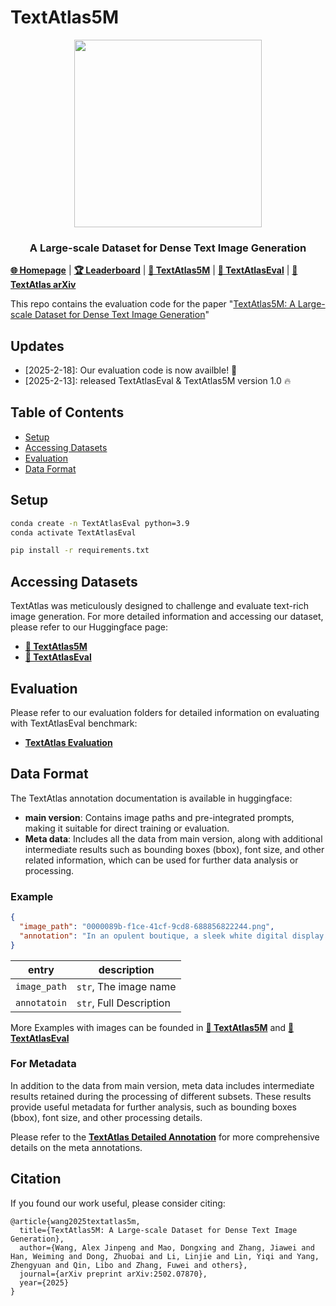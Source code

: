 
# TextAtlas5M

<p align="center">
  <img src="https://github.com/user-attachments/assets/5e2c5c85-d38d-4a11-8872-e527c3ee8799" width="300">
</p>

<h3 align="center"> A Large-scale Dataset for Dense Text Image Generation</h3>

[**🌐 Homepage**](https://textatlas5m.github.io/) | [**🏆 Leaderboard**](https://textatlas5m.github.io/#leaderboard) | [**🤗 TextAtlas5M**](https://huggingface.co/datasets/CSU-JPG/TextAtlas5M) | [**🤗 TextAtlasEval**](https://huggingface.co/datasets/CSU-JPG/TextAtlasEval) | [**📖 TextAtlas arXiv**](https://arxiv.org/pdf/2502.07870)

This repo contains the evaluation code for the paper "[TextAtlas5M: A Large-scale Dataset for Dense Text Image Generation](https://arxiv.org/pdf/2502.07870)" 

## Updates
- [2025-2-18]: Our evaluation code is now availble! 🌟
- [2025-2-13]: released TextAtlasEval & TextAtlas5M version 1.0 :fire:

## Table of Contents
- [Setup](#Setup)
- [Accessing Datasets](#Accessing-TextAtlas)
- [Evaluation](#Evaluation)
- [Data Format](#Data-Format)


## Setup

```bash
conda create -n TextAtlasEval python=3.9 
conda activate TextAtlasEval

pip install -r requirements.txt
```

## Accessing Datasets

TextAtlas was meticulously designed to challenge and evaluate text-rich image generation. For more detailed information and accessing our dataset, please refer to our Huggingface page:
- [**🤗 TextAtlas5M**](https://huggingface.co/datasets/CSU-JPG/TextAtlas5M) 
- [**🤗 TextAtlasEval**](https://huggingface.co/datasets/CSU-JPG/TextAtlasEval)

## Evaluation
Please refer to our evaluation folders for detailed information on evaluating with TextAtlasEval benchmark:

- [**TextAtlas Evaluation**](evaluation)


## Data Format

The TextAtlas annotation documentation is available in huggingface:

- **main version**: Contains image paths and pre-integrated prompts, making it suitable for direct training or evaluation.
- **Meta data**: Includes all the data from main version, along with additional intermediate results such as bounding boxes (bbox), font size, and other related information, which can be used for further data analysis or processing.

### Example


```json
{
  "image_path": "0000089b-f1ce-41cf-9cd8-688856822244.png",
  "annotation": "In an opulent boutique, a sleek white digital display contrasts sharply with meticulously arranged merchandise and luxurious decor, creating a striking visual focal point. digital display with the text : ''Amidst the opulent ambiance of the upscale boutique, a sleek white digital display stands out as a striking contrast to the meticulously arranged merchandise and sumptuous luxury decor''"
}
```

| entry                 | description                                                                                                                                                                            |
|-----------------------|----------------------------------------------------------------------------------------------------------------------------------------------------------------------------------------|
| `image_path`          | `str`, The image name                                                                                                                                                                     |
| `annotatoin` | `str`, Full Description                                                                                                                                                                | 


More Examples with images can be founded in [**🤗 TextAtlas5M**](https://huggingface.co/datasets/CSU-JPG/TextAtlas5M) and [**🤗 TextAtlasEval**](https://huggingface.co/datasets/CSU-JPG/TextAtlasEval)


### For Metadata
In addition to the data from main version, meta data includes intermediate results retained during the processing of different subsets. These results provide useful metadata for further analysis, such as bounding boxes (bbox), font size, and other processing details.

Please refer to the [**TextAtlas Detailed Annotation**](detialed_annotation) for more comprehensive details on the meta annotations.


## Citation

If you found our work useful, please consider citing:
```
@article{wang2025textatlas5m,
  title={TextAtlas5M: A Large-scale Dataset for Dense Text Image Generation},
  author={Wang, Alex Jinpeng and Mao, Dongxing and Zhang, Jiawei and Han, Weiming and Dong, Zhuobai and Li, Linjie and Lin, Yiqi and Yang, Zhengyuan and Qin, Libo and Zhang, Fuwei and others},
  journal={arXiv preprint arXiv:2502.07870},
  year={2025}
}
```


